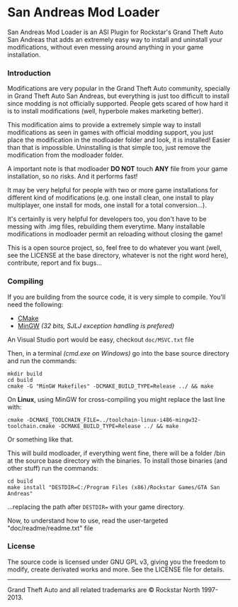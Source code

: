 # San Andreas Mod Loader

San Andreas Mod Loader is an ASI Plugin for Rockstar's Grand Theft Auto San Andreas that adds an extremely easy way to install and uninstall your modifications, without even messing around anything in your game installation.

### Introduction

Modifications are very popular in the Grand Theft Auto community, specially in Grand Theft Auto San Andreas, but everything is just too difficult to install since modding is not officially supported. People gets scared of how hard it is to install modifications (well, hyperbole makes marketing better).

This modification aims to provide a extremely simple way to install modifications as seen in games with official modding support, you just place the modification in the modloader folder and look, it is installed! Easier than that is impossible. Uninstalling is that simple too, just remove the modification from the modloader folder.

A important note is that modloader **DO NOT** touch **ANY** file from your game installation, so no risks. And it performs fast!

It may be very helpful for people with two or more game installations for different kind of modifications (e.g. one install clean, one install to play multiplayer, one install for mods, one install for a total conversion...).

It's certainlly is very helpful for developers too, you don't have to be messing with .img files, rebuilding them everytime. Many installable modifications in modloader permit an reloading without closing the game!

This is a open source project, so, feel free to do whatever you want (well, see the LICENSE at the base directory, whatever is not the right word here), contribute, report and fix bugs...


### Compiling

If you are building from the source code, it is very simple to compile. You'll need the following:

+ [CMake](http://www.cmake.org/)
+ [MinGW](http://mingw-w64.sourceforge.net/download.php) *(32 bits, SJLJ exception handling is prefered)*

An Visual Studio port would be easy, checkout `doc/MSVC.txt` file


Then, in a terminal *(cmd.exe on Windows)* go into the base source directory and run the commands:

    mkdir build
    cd build
    cmake -G "MinGW Makefiles" -DCMAKE_BUILD_TYPE=Release ../ && make
    
On **Linux**, using MinGW for cross-compiling you might replace the last line with:

    cmake -DCMAKE_TOOLCHAIN_FILE=../toolchain-linux-i486-mingw32-toolchain.cmake -DCMAKE_BUILD_TYPE=Release ../ && make
    
Or something like that.

This will build modloader, if everything went fine, there will be a folder /bin at the source base directory with the binaries.
To install those binaries (and other stuff) run the commands:
    
    cd build
    make install "DESTDIR=C:/Program Files (x86)/Rockstar Games/GTA San Andreas"
    
...replacing the path after `DESTDIR=` with your game directory.

Now, to understand how to use, read the user-targeted "doc/readme/readme.txt" file

### License

The source code is licensed under GNU GPL v3, giving you the freedom to modify, create derivated works and more. See the LICENSE file for details.

- - -
Grand Theft Auto and all related trademarks are © Rockstar North 1997-2013.

